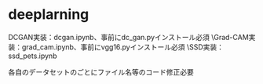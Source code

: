 # deeplarning
DCGAN実装：dcgan.ipynb、事前にdc_gan.pyインストール必須
\\Grad-CAM実装：grad_cam.ipynb、事前にvgg16.pyインストール必須
\\SSD実装：ssd_pets.ipynb

各自のデータセットのごとにファイル名等のコード修正必要
